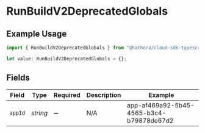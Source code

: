 # RunBuildV2DeprecatedGlobals

## Example Usage

```typescript
import { RunBuildV2DeprecatedGlobals } from "@hathora/cloud-sdk-typescript/models/operations";

let value: RunBuildV2DeprecatedGlobals = {};
```

## Fields

| Field                                    | Type                                     | Required                                 | Description                              | Example                                  |
| ---------------------------------------- | ---------------------------------------- | ---------------------------------------- | ---------------------------------------- | ---------------------------------------- |
| `appId`                                  | *string*                                 | :heavy_minus_sign:                       | N/A                                      | app-af469a92-5b45-4565-b3c4-b79878de67d2 |
